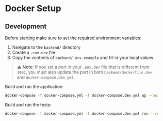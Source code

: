 # Docker Setup

## Development

Before starting make sure to set the required environment variables:

1. Navigate to the `backend/` directory
2. Create a `.env.dev` file
3. Copy the contents of `backend/.env.example` and fill in your local values

> **⚠️ Note:**
> If you set a port in your `.env.dev` file that is different from `3001`, you must also update the port in both `backend/Dockerfile.dev` and `docker-compose.dev.yml`.

Build and run the application:

```bash
docker-compose -f docker-compose.yml -f docker-compose.dev.yml up --build --watch
```

Build and run the tests:

```bash
docker-compose -f docker-compose.yml -f docker-compose.dev.yml run --rm backend npm run test
```
